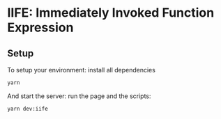 # IIFE: Immediately Invoked Function Expression

## Setup

To setup your environment: install all dependencies

```bash
yarn
```

And start the server: run the page and the scripts:

```bash
yarn dev:iife
```

